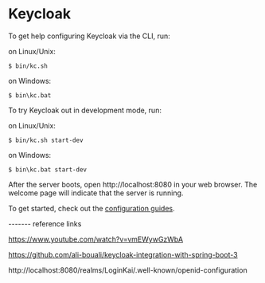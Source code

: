 Keycloak
========

To get help configuring Keycloak via the CLI, run:

on Linux/Unix:

    $ bin/kc.sh

on Windows:

    $ bin\kc.bat

To try Keycloak out in development mode, run: 

on Linux/Unix:

    $ bin/kc.sh start-dev

on Windows:

    $ bin\kc.bat start-dev

After the server boots, open http://localhost:8080 in your web browser. The welcome page will indicate that the server is running.

To get started, check out the [configuration guides](https://www.keycloak.org/guides#server).

------- reference links

https://www.youtube.com/watch?v=vmEWywGzWbA

https://github.com/ali-bouali/keycloak-integration-with-spring-boot-3

http://localhost:8080/realms/LoginKai/.well-known/openid-configuration